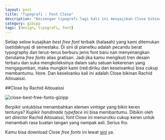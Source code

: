 ```yaml
---
layout: post
title: "Tipografi : Font Close"
description: "Keisengan tipografi lagi kali ini menyajikan Close bikinan Alexey Frolov."
category: gibipp
tags: [design, tipografi, font]
---
```


Setiap selow kusajikan *best free font* terbaik (halaaah) yang kami ditemukan (setidaknya) di semestaku. Di sini di planetku adalah pecandu berat typography dan terus-terus berburu jenis font baru nan menyenangkan (terutama *free fonts* alias gratisan. Jadi jika kamu mengikuti tren desain terbaru dan suka mengkoleksinya dalam satu satuan kekerenan yang mengagumkan, maka mungkin kami (red:diriku dan keseloanku) bisa cukup membantumu. Hore. Dan keseloanku kali ini adalah Close bikinan Rachid Aitouaissi.

##Close by Rachid Aitouaissi

![close-best-free-fonts-gizipp](/images/post/close-best-free-fonts-gizipp.png "Tipografi : Font Close")

Berpikir untukbisa menambahkan elemen *vintage* yang bikin keren tentunya? Kupikir *handmade typeface* ini bisa membantumu. Dibikin oleh *art director* Rachid Aitouaissi, font Close ini menurutku cukup keren untuk menambah rasa buatan tangan yang nampak asli. Serius lho.

Kamu bisa download Close *free fonts* ini lewat [sini](https://www.behance.net/gallery/18432989/Close-Free-hand-Font) ya.
